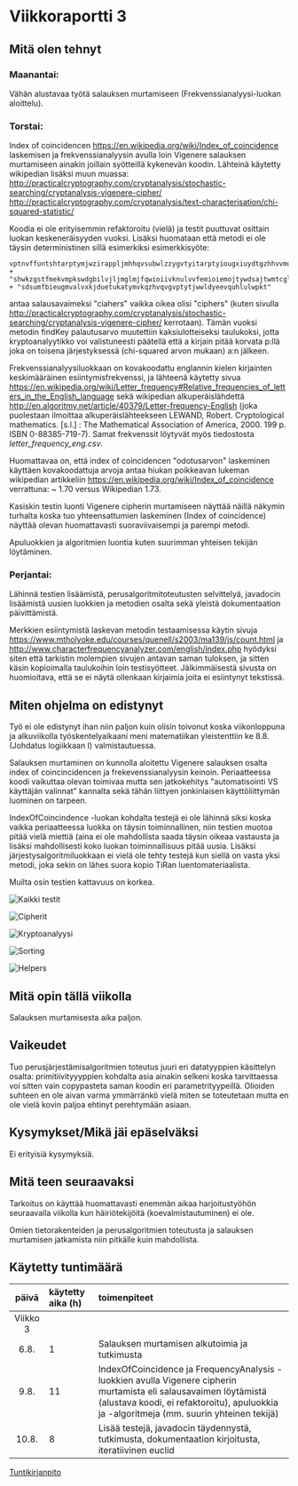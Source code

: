 # Viikkoraportti 3

## Mitä olen tehnyt

### Maanantai:

Vähän alustavaa työtä salauksen murtamiseen (Frekvenssianalyysi-luokan aloittelu).

### Torstai:

Index of coincidencen https://en.wikipedia.org/wiki/Index_of_coincidence laskemisen ja frekvenssianalyysin avulla loin Vigenere salauksen murtamiseen ainakin joillain syötteillä kykenevän koodin. Lähteinä käytetty wikipedian lisäksi muun muassa:
http://practicalcryptography.com/cryptanalysis/stochastic-searching/cryptanalysis-vigenere-cipher/ 
http://practicalcryptography.com/cryptanalysis/text-characterisation/chi-squared-statistic/ 

Koodia ei ole erityisemmin refaktoroitu (vielä) ja testit puuttuvat osittain luokan keskeneräisyyden vuoksi. Lisäksi huomataan että metodi ei ole täysin deterministinen sillä esimerkiksi esimerkkisyöte:

    vptnvffuntshtarptymjwzirappljmhhqvsubwlzzygvtyitarptyiougxiuydtgzhhvvmum"
    + "shwkzgstfmekvmpkswdgbilvjljmglmjfqwioiivknulvvfemioiemojtywdsajtwmtcgluy"
    + "sdsumfbieugmvalvxkjduetukatymvkqzhvqvgvptytjwwldyeevquhlulwpkt"

antaa salausavaimeksi "ciahers" vaikka oikea olisi "ciphers" (kuten sivulla http://practicalcryptography.com/cryptanalysis/stochastic-searching/cryptanalysis-vigenere-cipher/ kerrotaan). Tämän vuoksi metodin findKey palautusarvo muutettiin kaksiulotteiseksi taulukoksi, jotta kryptoanalyytikko voi valistuneesti päätellä että a kirjain pitää korvata p:llä joka on toisena järjestyksessä (chi-squared arvon mukaan) a:n jälkeen.

Frekvenssianalyysiluokkaan on kovakoodattu englannin kielen kirjainten keskimääräinen esiintymisfrekvenssi, ja lähteenä käytetty sivua https://en.wikipedia.org/wiki/Letter_frequency#Relative_frequencies_of_letters_in_the_English_language sekä wikipedian alkuperäislähdettä http://en.algoritmy.net/article/40379/Letter-frequency-English (joka puolestaan ilmoittaa alkuperäislähteekseen LEWAND, Robert. Cryptological mathematics. [s.l.] : The Mathematical Association of America, 2000. 199 p. ISBN 0-88385-719-7). Samat frekvenssit löytyvät myös tiedostosta *letter_frequency_eng.csv*.

Huomattavaa on, että index of coincidencen  "odotusarvon" laskeminen käyttäen kovakoodattuja arvoja antaa hiukan poikkeavan lukeman wikipedian artikkeliin https://en.wikipedia.org/wiki/Index_of_coincidence verrattuna: ~ 1.70 versus Wikipedian 1.73. 

Kasiskin testin luonti Vigenere cipherin murtamiseen näyttää näillä näkymin turhalta koska tuo yhteensattumien laskeminen (Index of coincidence) näyttää olevan huomattavasti suoraviivaisempi ja parempi metodi.

Apuluokkien ja algoritmien luontia kuten suurimman yhteisen tekijän löytäminen.

### Perjantai:

Lähinnä testien lisäämistä, perusalgoritmitoteutusten selvittelyä, javadocin lisäämistä uusien luokkien ja metodien osalta sekä yleistä dokumentaation päivittämistä.

Merkkien esiintymistä laskevan metodin testaamisessa käytin sivuja https://www.mtholyoke.edu/courses/quenell/s2003/ma139/js/count.html ja http://www.characterfrequencyanalyzer.com/english/index.php hyödyksi siten että tarkistin molempien sivujen antavan saman tuloksen, ja sitten käsin kopioimalla taulukoihin loin testisyötteet. Jälkimmäisestä sivusta on huomioitava, että se ei näytä ollenkaan kirjaimia joita ei esiintynyt tekstissä.

## Miten ohjelma on edistynyt

Työ ei ole edistynyt ihan niin paljon kuin olisin toivonut koska viikonloppuna ja alkuviikolla työskentelyaikaani meni matematiikan yleistenttiin ke 8.8. (Johdatus logiikkaan I) valmistautuessa.

Salauksen murtaminen on kunnolla aloitettu Vigenere salauksen osalta index of coincincidencen ja frekevenssianalyysin keinoin. Periaatteessa koodi vaikuttaa olevan toimivaa mutta sen jatkokehitys "automatisointi VS käyttäjän valinnat" kannalta sekä tähän liittyen jonkinlaisen käyttöliittymän luominen on tarpeen.

IndexOfCoincindence -luokan kohdalta testejä ei ole  lähinnä siksi koska vaikka periaatteessa luokka on täysin toiminnallinen, niin testien muotoa pitää vielä miettiä (aina ei ole mahdollista saada täysin oikeaa vastausta ja lisäksi mahdollisesti koko luokan toiminnallisuus pitää uusia. Lisäksi järjestysalgoritmiluokkaan ei vielä ole tehty testejä kun siellä on vasta yksi metodi, joka sekin on lähes suora kopio TiRan luentomateriaalista.

Muilta osin testien kattavuus on korkea.

![Kaikki testit](https://github.com/Jsos17/Classic-crypto/blob/master/documentation/week_3_test_coverages/all_tests.png)

![Cipherit](https://github.com/Jsos17/Classic-crypto/blob/master/documentation/week_3_test_coverages/cipher_tests.png)

![Kryptoanalyysi](https://github.com/Jsos17/Classic-crypto/blob/master/documentation/week_3_test_coverages/cryptoanalysis_tests.png)

![Sorting](https://github.com/Jsos17/Classic-crypto/blob/master/documentation/week_3_test_coverages/sorting_tests.png)

![Helpers](https://github.com/Jsos17/Classic-crypto/blob/master/documentation/week_3_test_coverages/helper_tests.png)

## Mitä opin tällä viikolla

Salauksen murtamisesta aika paljon.

## Vaikeudet

Tuo perusjärjestämisalgoritmien toteutus juuri eri datatyyppien käsittelyn osalta: primitiivityyyppien kohdalta asia ainakin selkeni koska tarvittaessa voi sitten vain copypasteta saman koodin eri parametrityypeillä. Olioiden suhteen en ole aivan varma ymmärränkö vielä miten se toteutetaan mutta en ole vielä kovin paljoa ehtinyt perehtymään asiaan.

## Kysymykset/Mikä jäi epäselväksi

Ei erityisiä kysymyksiä.

## Mitä teen seuraavaksi

Tarkoitus on käyttää huomattavasti enemmän aikaa harjoitustyöhön seuraavalla viikolla kun häiriötekijöitä (koevalmistautuminen) ei ole.

Omien tietorakenteiden ja perusalgoritmien toteutusta ja salauksen murtamisen jatkamista niin pitkälle kuin mahdollista.

## Käytetty tuntimäärä

| päivä   | käytetty aika (h) | toimenpiteet |
| :----:|:--------| :----------|
| Viikko 3 |
| 6.8. | 1 | Salauksen murtamisen alkutoimia ja tutkimusta |
| 9.8. | 11 | IndexOfCoincidence ja FrequencyAnalysis -luokkien avulla Vigenere cipherin murtamista eli salausavaimen löytämistä (alustava koodi, ei refaktoroitu), apuluokkia ja -algoritmeja (mm. suurin yhteinen tekijä) |
| 10.8. | 8 | Lisää testejä, javadocin täydennystä, tutkimusta, dokumentaation kirjoitusta, iteratiivinen euclid |

[Tuntikirjanpito](https://github.com/Jsos17/Classic-crypto/blob/master/documentation/tuntikirjanpito.md)

